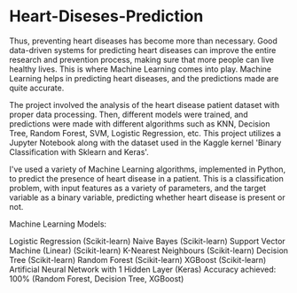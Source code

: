 # Heart-Diseses-Prediction
Thus, preventing heart diseases has become more than necessary. Good data-driven systems for predicting heart diseases can improve the entire research and prevention process, making sure that more people can live healthy lives. This is where Machine Learning comes into play. Machine Learning helps in predicting heart diseases, and the predictions made are quite accurate.

The project involved the analysis of the heart disease patient dataset with proper data processing. Then, different models were trained, and predictions were made with different algorithms such as KNN, Decision Tree, Random Forest, SVM, Logistic Regression, etc. This project utilizes a Jupyter Notebook along with the dataset used in the Kaggle kernel 'Binary Classification with Sklearn and Keras'.

I've used a variety of Machine Learning algorithms, implemented in Python, to predict the presence of heart disease in a patient. This is a classification problem, with input features as a variety of parameters, and the target variable as a binary variable, predicting whether heart disease is present or not.

Machine Learning Models:

Logistic Regression (Scikit-learn)
Naive Bayes (Scikit-learn)
Support Vector Machine (Linear) (Scikit-learn)
K-Nearest Neighbours (Scikit-learn)
Decision Tree (Scikit-learn)
Random Forest (Scikit-learn)
XGBoost (Scikit-learn)
Artificial Neural Network with 1 Hidden Layer (Keras)
Accuracy achieved: 100% (Random Forest, Decision Tree, XGBoost)
